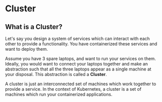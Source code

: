 # Cluster

## What is a Cluster?

Let's say you design a system of services which can interact with each other to provide a functionality. You have containerized these services and want to deploy them.

Assume you have 3 spare laptops, and want to run your services on them. Ideally, you would want to connect your laptops together and make an abstraction such that all the three laptops appear as a single machine at your disposal. This abstraction is called a **Cluster**.

A cluster is just an interconnected set of machines which work together to provide a service. In the context of Kubernetes, a cluster is a set of machines which run your containerized applications.